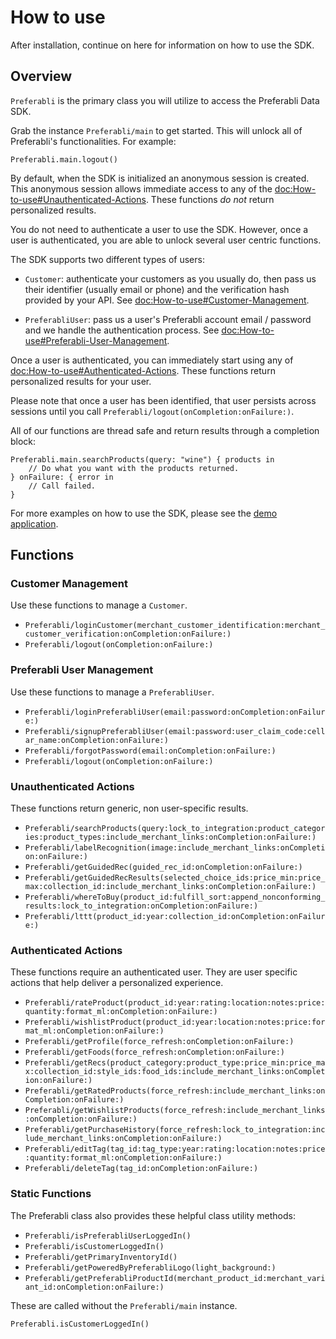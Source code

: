 # How to use

After installation, continue on here for information on how to use the SDK.

## Overview

``Preferabli`` is the primary class you will utilize to access the Preferabli Data SDK.

Grab the instance ``Preferabli/main`` to get started. This will unlock all of Preferabli's functionalities. For example:

```
Preferabli.main.logout()
```

By default, when the SDK is initialized an anonymous session is created. This anonymous session allows immediate access to any of the <doc:How-to-use#Unauthenticated-Actions>. These functions *do not* return personalized results.

You do not need to authenticate a user to use the SDK. However, once a user is authenticated, you are able to unlock several user centric functions.

The SDK supports two different types of users:

- ``Customer``: authenticate your customers as you usually do, then pass us their identifier (usually email or phone) and the verification hash provided by your API. See <doc:How-to-use#Customer-Management>.

- ``PreferabliUser``: pass us a user's Preferabli account email / password and we handle the authentication process. See <doc:How-to-use#Preferabli-User-Management>.

Once a user is authenticated, you can immediately start using any of <doc:How-to-use#Authenticated-Actions>. These functions return personalized results for your user.

Please note that once a user has been identified, that user persists across sessions until you call ``Preferabli/logout(onCompletion:onFailure:)``.

All of our functions are thread safe and return results through a completion block:

```
Preferabli.main.searchProducts(query: "wine") { products in
    // Do what you want with the products returned.
} onFailure: { error in
    // Call failed.
}
```

For more examples on how to use the SDK, please see the [demo application](https://github.com/winering/Preferabli-for-iOS).

## Functions


### Customer Management

Use these functions to manage a ``Customer``. 

- ``Preferabli/loginCustomer(merchant_customer_identification:merchant_customer_verification:onCompletion:onFailure:)``
- ``Preferabli/logout(onCompletion:onFailure:)``

### Preferabli User Management

Use these functions to manage a ``PreferabliUser``.

- ``Preferabli/loginPreferabliUser(email:password:onCompletion:onFailure:)``
- ``Preferabli/signupPreferabliUser(email:password:user_claim_code:cellar_name:onCompletion:onFailure:)``
- ``Preferabli/forgotPassword(email:onCompletion:onFailure:)``
- ``Preferabli/logout(onCompletion:onFailure:)``


### Unauthenticated Actions

These functions return generic, non user-specific results.

- ``Preferabli/searchProducts(query:lock_to_integration:product_categories:product_types:include_merchant_links:onCompletion:onFailure:)``
- ``Preferabli/labelRecognition(image:include_merchant_links:onCompletion:onFailure:)``
- ``Preferabli/getGuidedRec(guided_rec_id:onCompletion:onFailure:)``
- ``Preferabli/getGuidedRecResults(selected_choice_ids:price_min:price_max:collection_id:include_merchant_links:onCompletion:onFailure:)``
- ``Preferabli/whereToBuy(product_id:fulfill_sort:append_nonconforming_results:lock_to_integration:onCompletion:onFailure:)``
- ``Preferabli/lttt(product_id:year:collection_id:onCompletion:onFailure:)``


### Authenticated Actions

These functions require an authenticated user. They are user specific actions that help deliver a personalized experience.

- ``Preferabli/rateProduct(product_id:year:rating:location:notes:price:quantity:format_ml:onCompletion:onFailure:)``
- ``Preferabli/wishlistProduct(product_id:year:location:notes:price:format_ml:onCompletion:onFailure:)``
- ``Preferabli/getProfile(force_refresh:onCompletion:onFailure:)``
- ``Preferabli/getFoods(force_refresh:onCompletion:onFailure:)``
- ``Preferabli/getRecs(product_category:product_type:price_min:price_max:collection_id:style_ids:food_ids:include_merchant_links:onCompletion:onFailure:)``
- ``Preferabli/getRatedProducts(force_refresh:include_merchant_links:onCompletion:onFailure:)``
- ``Preferabli/getWishlistProducts(force_refresh:include_merchant_links:onCompletion:onFailure:)``
- ``Preferabli/getPurchaseHistory(force_refresh:lock_to_integration:include_merchant_links:onCompletion:onFailure:)``
- ``Preferabli/editTag(tag_id:tag_type:year:rating:location:notes:price:quantity:format_ml:onCompletion:onFailure:)``
- ``Preferabli/deleteTag(tag_id:onCompletion:onFailure:)``

### Static Functions

The Preferabli class also provides these helpful class utility methods:

- ``Preferabli/isPreferabliUserLoggedIn()``
- ``Preferabli/isCustomerLoggedIn()``
- ``Preferabli/getPrimaryInventoryId()``
- ``Preferabli/getPoweredByPreferabliLogo(light_background:)``
- ``Preferabli/getPreferabliProductId(merchant_product_id:merchant_variant_id:onCompletion:onFailure:)``

These are called without the ``Preferabli/main`` instance.

```
Preferabli.isCustomerLoggedIn()
```
